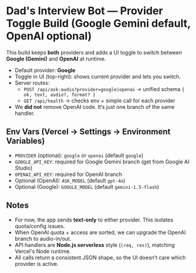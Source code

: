 # Dad's Interview Bot — Provider Toggle Build (Google Gemini default, OpenAI optional)

This build keeps **both** providers and adds a UI toggle to switch between **Google (Gemini)** and **OpenAI** at runtime.

- Default provider: **Google**
- Toggle in UI (top-right): shows current provider and lets you switch.
- Server routes:
  - `POST /api/ask-audio?provider=google|openai`  → unified schema `{ ok, text, audio?, format? }`
  - `GET /api/health`  → checks env + simple call for each provider
- We **did not** remove OpenAI code. It’s just one branch of the same handler.

## Env Vars (Vercel → Settings → Environment Variables)
- `PROVIDER` (optional): `google` or `openai` (default `google`)
- `GOOGLE_API_KEY`: required for Google Gemini branch (get from Google AI Studio)
- `OPENAI_API_KEY`: required for OpenAI branch
- Optional (OpenAI): `ASK_MODEL` (default `gpt-4o`)
- Optional (Google): `GOOGLE_MODEL` (default `gemini-1.5-flash`)

## Notes
- For now, the app sends **text-only** to either provider. This isolates quota/config issues.
- When OpenAI quota + access are sorted, we can upgrade the OpenAI branch to audio-in/out.
- API handlers are **Node.js serverless** style (`(req, res)`), matching Vercel's Node runtime.
- All calls return a consistent JSON shape, so the UI doesn’t care which provider is active.
